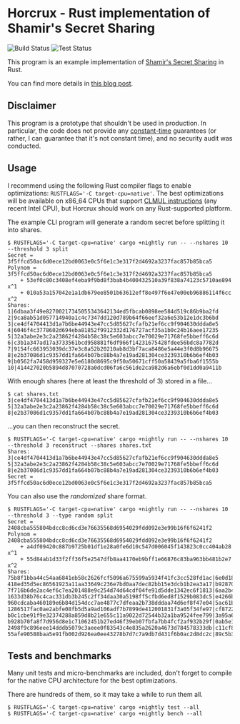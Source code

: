 # Horcrux - Rust implementation of Shamir's Secret Sharing

![Build Status](https://github.com/gendx/horcrux/workflows/Build/badge.svg)
![Test Status](https://github.com/gendx/horcrux/workflows/Tests/badge.svg)

This program is an example implementation of [Shamir's Secret Sharing](https://en.wikipedia.org/wiki/Shamir%27s_Secret_Sharing) in Rust.

You can find more details in [this blog post](https://gendignoux.com/blog/2021/11/01/horcrux-1-math.html).

## Disclaimer

This program is a prototype that shouldn't be used in production.
In particular, the code does not provide any [constant-time](https://en.wikipedia.org/wiki/Timing_attack) guarantees (or rather, I can guarantee that it's not constant time), and no security audit was conducted.

## Usage

I recommend using the following Rust compiler flags to enable optimizations: `RUSTFLAGS='-C target-cpu=native'`.
The best optimizations will be available on x86\_64 CPUs that support [CLMUL instructions](https://en.wikipedia.org/wiki/CLMUL_instruction_set) (any recent Intel CPU), but Horcrux should work on any Rust-supported platform.

The example CLI program will generate a random secret before splitting it into shares.

```
$ RUSTFLAGS='-C target-cpu=native' cargo +nightly run -- --nshares 10 --threshold 3 split
Secret = 3f5ffcd50ac6d0ece12bd0063e0c5f6e1c3e317f2d4692a3237fac857b85bca5
Polynom = 3f5ffcd50ac6d0ece12bd0063e0c5f6e1c3e317f2d4692a3237fac857b85bca5
    + 53ef0c80c3408ef4eba9f9bd8f3bab4b400432510a39f838a74123c5710ae894 x^1
    + 010a53a157042e1a1db679ee8501b63612eff8e497f6e47e00eb96886114f6cc x^2
Shares:
1|6dbaa3f49e82700217345055343642134ed5fbcab0898ee584d519c86b9ba2fd
2|9ca8ab51d057714940a1c4c7347dd120d789b64f66eef32a6e53b12e1dc3b6bd
3|ce4df4704413d1a7b6be44943e47cc5d85627cfafb21ef6cc9f904630ddda8e5
4|6046f4c3778602d694eba81852f9912332d176727acf35a1b0c24b16aee17235
5|32a3abe2e3c2a23862f4284b58c38c5e603abcc7e70029e71768fe5bbeff6c6d
6|c3b1a347ad17a3733561bcd958881f6df966f14231675428fdee56bdc8a7782d
7|9154fc663953039dc37e3c8a52b20210ab8d3bf7aca8486e5a44e3f0d8b96675
8|e2b37086d1c9357dd1fa664b07bc88b4a7e19ad281304ce3239310b6b6ef4b03
9|b0562fa7458d959327e5e6180d8695c9f50a50671cff50a58439a5fba6f1555b
10|414427020b5894d87070728a0dcd06fa6c561de2ca982d6a6ebf0d1dd0a9411b
```

With enough shares (here at least the threshold of 3) stored in a file...

```
$ cat shares.txt 
3|ce4df4704413d1a7b6be44943e47cc5d85627cfafb21ef6cc9f904630ddda8e5
5|32a3abe2e3c2a23862f4284b58c38c5e603abcc7e70029e71768fe5bbeff6c6d
8|e2b37086d1c9357dd1fa664b07bc88b4a7e19ad281304ce3239310b6b6ef4b03
```

...you can then reconstruct the secret.

```
$ RUSTFLAGS='-C target-cpu=native' cargo +nightly run -- --nshares 10 --threshold 3 reconstruct --shares shares.txt 
Shares:
3|ce4df4704413d1a7b6be44943e47cc5d85627cfafb21ef6cc9f904630ddda8e5
5|32a3abe2e3c2a23862f4284b58c38c5e603abcc7e70029e71768fe5bbeff6c6d
8|e2b37086d1c9357dd1fa664b07bc88b4a7e19ad281304ce3239310b6b6ef4b03
Secret = 3f5ffcd50ac6d0ece12bd0063e0c5f6e1c3e317f2d4692a3237fac857b85bca5
```

You can also use the *randomized* share format.

```
$ RUSTFLAGS='-C target-cpu=native' cargo +nightly run -- --nshares 10 --threshold 3 --type random split
Secret = 2408cba555804bdcc8cd6cd3e76635568d6954029fdd092e3e99b16f6f6241f2
Polynom = 2408cba555804bdcc8cd6cd3e76635568d6954029fdd092e3e99b16f6f6241f2
    + a4df09420c887b9725b01df1e28a0fe6d10c547d006045f143823c0cc404ab28 x^1
    + 55d84ab1d33f2ff36f5e2547dfb8aa4170eb9bff1e66876c83ba963bb481b2e7 x^2
Shares:
75b8f1bba44c54aa6841eb58c2626fcf5096a675599a5934f41fc3cc528fd1ac|6e0d18901b948d37ed701bdd6805d9c45cbad1afb77380678e657723e7126eef
418ed35d5ec86561923a11aa33649c236e7bd0aa7dec82bb15e3dcb1b2ea3a17|b928705aa179c1050533695da69b06c77496466ea12fecef23f254cd68796bac
7f716b6de2ac4ef6c7ea201488e9c254d74d64cdf04fe91d5dde1342ec6f1813|6aa2b4bd28dfcf1b1c69301c7779200513d9b1de79f07c882a1bb6d155612254
1633d38b76c4cac331db3b245c2ff34daa30a5198ff5cfbd6ed8f1529b083dc5|e4266b22bafddfb49b3be1c78f3b2e1f63968a5ecd0084d2e36693587738b137
960cdcaba460189e6b84d154dcc7ae4877c7dfeaa2b738dddaa74d6ef8f47e04|5ac61ba75e69c30f77805bd06c3c8d70f5550a67f1bc695fb62f4a57efdb65a8
1286517fac0ae2abfe08fb5d5a9ad106adf7b7899de412001831f3a05f34fe97|cf8722b550ba55596b54e1e63579d5f6e20eae4495d949eb9dc080ce8886a756
b0c1cbe91f9e32374288a859d8b21e655c11a9022d72544b32a1ba9524fee799|3a95a6404deda8994c49c0d363e36adf87974bb605b43100e2d504dae7f9c4ef
b928b70fa8f7d956d8e1c71062451b27ed46f39eb07fbfa7bb4fcf2af932b29f|0ab5e1d9f58cf36d9e0babdf953299589584a3437d4538b974678925ebf59372
2498f9c896eee14dddb5079c3aeee0f83543c4e835a2620a4673d784578333db|c11cf808ac0c72d845a6b3e1c8f02c9332f7735f3d82cc54f40826f038c749ac
55afe90588baa5e91fb002d926ea0ee43278b7d7c7a9db7d431f6b0ac2d8dc2c|89c5b32a1d546995b891b503a39d36e79ab74ede8dd159ac392f4aa0d9d9e3fb
```

## Tests and benchmarks

Many unit tests and micro-benchmarks are included, don't forget to compile for the native CPU architecture for the best optimizations.

There are hundreds of them, so it may take a while to run them all.

```
$ RUSTFLAGS='-C target-cpu=native' cargo +nightly test --all
$ RUSTFLAGS='-C target-cpu=native' cargo +nightly bench --all
```
